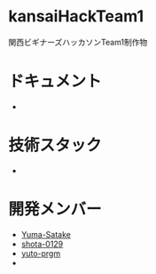 # kansaiHackTeam1
関西ビギナーズハッカソンTeam1制作物

# ドキュメント
- 

# 技術スタック
- 

# 開発メンバー
- [Yuma-Satake](https://github.com/Yuma-Satake)
- [shota-0129](https://github.com/shota-0129)
- [yuto-prgm](https://github.com/yuto-prgm)
- 